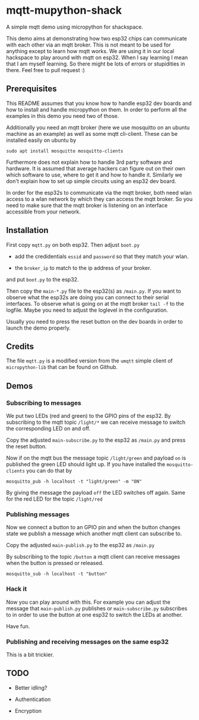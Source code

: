 # mqtt-mupython-shack
A simple mqtt demo using micropython for shackspace.

This demo aims at demonstrating how two esp32 chips can communicate with each
other via an mqtt broker. This is not meant to be used for anything except to
learn how mqtt works. We are using it in our local hackspace to play around
with mqtt on esp32. When I say learning I mean that I am myself learning. So
there might be lots of errors or stupidities in there. Feel free to pull
request :)


## Prerequisites

This README assumes that you know how to handle esp32 dev boards and how to
install and handle micropython on them. In order to perform all the examples in
this demo you need two of those.

Additionally you need an mqtt broker (here we use mosquitto on an ubuntu machine as an
example) as well as some mqtt cli-client. These can be installed easily on
ubuntu by
```
sudo apt install mosquitto mosquitto-clients
```

Furthermore does not explain how to handle 3rd party software and hardware. It
is assumed that average hackers can figure out on their own which software to
use, where to get it and how to handle it. Similarly we don't explain how to
set up simple circuits using an esp32 dev board.

In order for the esp32s to communicate via the mqtt broker, both need wlan
access to a wlan network by which they can access the mqtt broker. So you need
to make sure that the mqtt broker is listening on an interface accessible from
your network.

## Installation

First copy `mqtt.py` on both esp32. Then adjust `boot.py`

* add the credidentials `essid` and `password` so that they match your wlan.

* the `broker_ip` to match to the ip address of your broker.

and put `boot.py` to the esp32.


Then copy the `main-*.py` file to the esp32(s) as `/main.py`. If you want to
observe what the esp32s are doing you can connect to their serial
interfaces. To observe what is going on at the mqtt broker `tail -f` to the
logfile. Maybe you need to adjust the loglevel in the configuration.

Usually you need to press the reset button on the dev boards in order to launch
the demo properly.

## Credits

The file `mqtt.py` is a modified version from the `umqtt` simple client of
`micropython-lib` that can be found on Github.


## Demos

### Subscribing to messages

We put two LEDs (red and green) to the GPIO pins of the esp32. By subscribing
to the mqtt topic `/light/*` we can receive message to switch the corresponding
LED on and off.

Copy the adjusted `main-subscribe.py` to the esp32 as `/main.py` and press the reset button.

Now if on the mqtt bus the message topic `/light/green` and payload `on` is
published the green LED should light up. If you have installed the
`mosquitto-clients` you can do that by
```
mosquitto_pub -h localhost -t "light/green" -m "ON"
```

By giving the message the payload `off` the LED switches off again. Same for
the red LED for the topic `/light/red`


### Publishing messages

Now we connect a button to an GPIO pin and when the button changes state we
publish a message which another mqtt client can subscribe to.

Copy the adjusted `main-publish.py` to the esp32 as `/main.py`

By subscribing to the topic `/button` a mqtt client can receive messages when the
button is pressed or released.
```
mosquitto_sub -h localhost -t "button"
```

### Hack it

Now you can play around with this. For example you can adjust the message that
`main-publish.py` publishes or `main-subscribe.py` subscribes to in order to
use the button at one esp32 to switch the LEDs at another.

Have fun.


### Publishing and receiving messages on the same esp32

This is a bit trickier.


## TODO

* Better idling?

* Authentication

* Encryption
